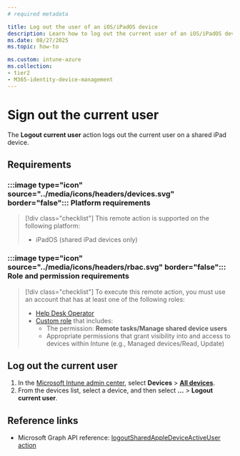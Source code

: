 ```yaml
---
# required metadata

title: Log out the user of an iOS/iPadOS device
description: Learn how to log out the current user of an iOS/iPadOS device with Intune.
ms.date: 08/27/2025
ms.topic: how-to

ms.custom: intune-azure
ms.collection:
- tier2
- M365-identity-device-management
---
```


# Sign out the current user

The **Logout current user** action logs out the current user on a shared iPad device.

## Requirements

### :::image type="icon" source="../media/icons/headers/devices.svg" border="false"::: Platform requirements

> [!div class="checklist"]
> This remote action is supported on the following platform:
>
> - iPadOS (shared iPad devices only)

### :::image type="icon" source="../media/icons/headers/rbac.svg" border="false"::: Role and permission requirements

> [!div class="checklist"]
> To execute this remote action, you must use an account that has at least one of the following roles:
>
> - [Help Desk Operator][INT-R1]
> - [Custom role][INT-RC] that includes:
>   - The permission: **Remote tasks/Manage shared device users**
>   - Appropriate permissions that grant visibility into and access to devices within Intune (e.g., Managed devices/Read, Update)

## Log out the current user

1. In the [Microsoft Intune admin center][INT-AC], select **Devices** > [**All devices**][INT-ALLD].
1. From the devices list, select a device, and then select **...** > **Logout current user**.

## Reference links

- Microsoft Graph API reference: [logoutSharedAppleDeviceActiveUser action][GRAPH-1]

<!--links-->

[INT-AC]: https://go.microsoft.com/fwlink/?linkid=2109431
[INT-ALLD]: https://go.microsoft.com/fwlink/?linkid=2333814

[INT-RC]: /intune/intune-service/fundamentals/create-custom-role
[INT-R1]: /intune/intune-service/fundamentals/role-based-access-control-reference#help-desk-operator
[INT-R2]: /intune/intune-service/fundamentals/role-based-access-control-reference#school-administrator
[GRAPH-1]: /graph/api/intune-devices-manageddevice-logoutsharedappledeviceactiveuser
